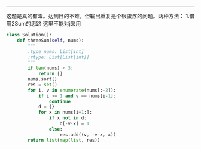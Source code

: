 ---------------------------------------------------------
这题是真的有毒。达到目的不难，但输出重复是个很蛋疼的问题。两种方法：
1.借用2Sum的思路
这里不能对j采用
```py
class Solution():
    def threeSum(self, nums):
        """
        :type nums: List[int]
        :rtype: List[List[int]]
        """
        if len(nums) < 3:
            return []
        nums.sort()
        res = set()
        for i, v in enumerate(nums[:-2]):
            if i >= 1 and v == nums[i-1]:
                continue
            d = {}
            for x in nums[i+1:]:
                if x not in d:
                    d[-v-x] = 1
                else:
                    res.add((v, -v-x, x))
        return list(map(list, res))

```

```py

```

